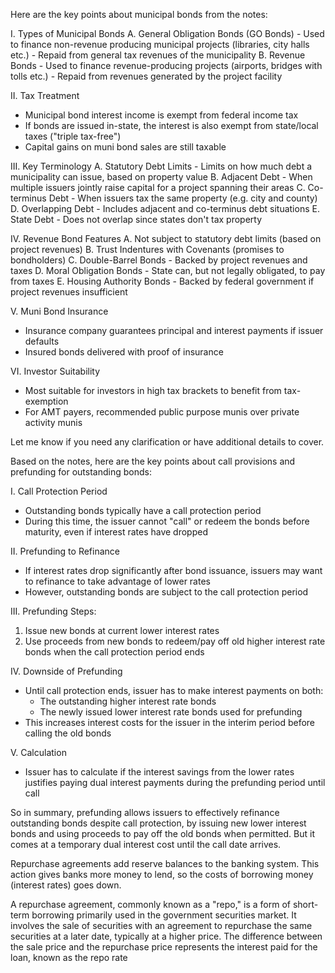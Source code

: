 Here are the key points about municipal bonds from the notes:

I. Types of Municipal Bonds
   A. General Obligation Bonds (GO Bonds)
      - Used to finance non-revenue producing municipal projects (libraries, city halls etc.)
      - Repaid from general tax revenues of the municipality
   B. Revenue Bonds
      - Used to finance revenue-producing projects (airports, bridges with tolls etc.)
      - Repaid from revenues generated by the project facility

II. Tax Treatment
   - Municipal bond interest income is exempt from federal income tax
   - If bonds are issued in-state, the interest is also exempt from state/local taxes ("triple tax-free")
   - Capital gains on muni bond sales are still taxable

III. Key Terminology
   A. Statutory Debt Limits - Limits on how much debt a municipality can issue, based on property value
   B. Adjacent Debt - When multiple issuers jointly raise capital for a project spanning their areas
   C. Co-terminus Debt - When issuers tax the same property (e.g. city and county)
   D. Overlapping Debt - Includes adjacent and co-terminus debt situations
   E. State Debt - Does not overlap since states don't tax property  

IV. Revenue Bond Features
   A. Not subject to statutory debt limits (based on project revenues)
   B. Trust Indentures with Covenants (promises to bondholders)
   C. Double-Barrel Bonds - Backed by project revenues and taxes
   D. Moral Obligation Bonds - State can, but not legally obligated, to pay from taxes
   E. Housing Authority Bonds - Backed by federal government if project revenues insufficient

V. Muni Bond Insurance
   - Insurance company guarantees principal and interest payments if issuer defaults
   - Insured bonds delivered with proof of insurance

VI. Investor Suitability 
   - Most suitable for investors in high tax brackets to benefit from tax-exemption
   - For AMT payers, recommended public purpose munis over private activity munis

Let me know if you need any clarification or have additional details to cover.

Based on the notes, here are the key points about call provisions and prefunding for outstanding bonds:

I. Call Protection Period
- Outstanding bonds typically have a call protection period
- During this time, the issuer cannot "call" or redeem the bonds before maturity, even if interest rates have dropped

II. Prefunding to Refinance
- If interest rates drop significantly after bond issuance, issuers may want to refinance to take advantage of lower rates
- However, outstanding bonds are subject to the call protection period

III. Prefunding Steps:
1) Issue new bonds at current lower interest rates
2) Use proceeds from new bonds to redeem/pay off old higher interest rate bonds when the call protection period ends

IV. Downside of Prefunding
- Until call protection ends, issuer has to make interest payments on both:
   - The outstanding higher interest rate bonds 
   - The newly issued lower interest rate bonds used for prefunding
- This increases interest costs for the issuer in the interim period before calling the old bonds

V. Calculation
- Issuer has to calculate if the interest savings from the lower rates justifies paying dual interest payments during the prefunding period until call

So in summary, prefunding allows issuers to effectively refinance outstanding bonds despite call protection, by issuing new lower interest bonds and using proceeds to pay off the old bonds when permitted. But it comes at a temporary dual interest cost until the call date arrives.

Repurchase agreements add reserve balances to the banking system. This action gives banks more money to lend, so the costs of borrowing money (interest rates) goes down.


A repurchase agreement, commonly known as a "repo," is a form of short-term borrowing primarily used in the government securities market. It involves the sale of securities with an agreement to repurchase the same securities at a later date, typically at a higher price. The difference between the sale price and the repurchase price represents the interest paid for the loan, known as the repo rate